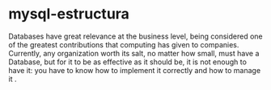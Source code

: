# mysql-estructura
Databases have great relevance at the business level, being considered one of the greatest contributions that computing has given to companies.  Currently, any organization worth its salt, no matter how small, must have a Database, but for it to be as effective as it should be, it is not enough to have it: you have to know how to implement it correctly and how to manage it .
